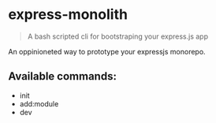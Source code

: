 # express-monolith

> A bash scripted cli for bootstraping your express.js app

An oppinioneted way to prototype your expressjs monorepo.

## Available commands:

- init
- add:module
- dev